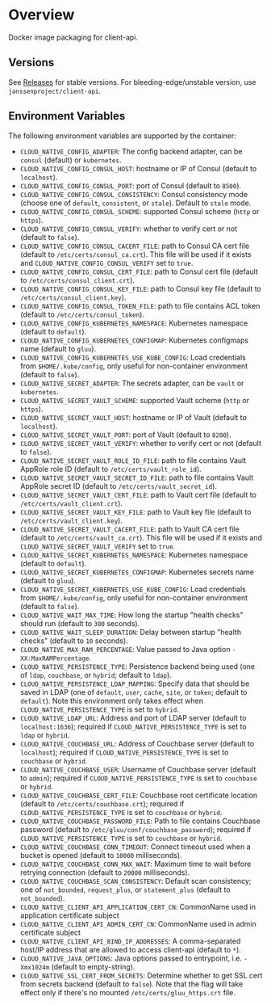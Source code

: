 # Overview

Docker image packaging for client-api.

## Versions

See [Releases](https://github.com/GluuFederation/docker-client-api/releases) for stable versions.
For bleeding-edge/unstable version, use `janssenproject/client-api`.

## Environment Variables

The following environment variables are supported by the container:

- `CLOUD_NATIVE_CONFIG_ADAPTER`: The config backend adapter, can be `consul` (default) or `kubernetes`.
- `CLOUD_NATIVE_CONFIG_CONSUL_HOST`: hostname or IP of Consul (default to `localhost`).
- `CLOUD_NATIVE_CONFIG_CONSUL_PORT`: port of Consul (default to `8500`).
- `CLOUD_NATIVE_CONFIG_CONSUL_CONSISTENCY`: Consul consistency mode (choose one of `default`, `consistent`, or `stale`). Default to `stale` mode.
- `CLOUD_NATIVE_CONFIG_CONSUL_SCHEME`: supported Consul scheme (`http` or `https`).
- `CLOUD_NATIVE_CONFIG_CONSUL_VERIFY`: whether to verify cert or not (default to `false`).
- `CLOUD_NATIVE_CONFIG_CONSUL_CACERT_FILE`: path to Consul CA cert file (default to `/etc/certs/consul_ca.crt`). This file will be used if it exists and `CLOUD_NATIVE_CONFIG_CONSUL_VERIFY` set to `true`.
- `CLOUD_NATIVE_CONFIG_CONSUL_CERT_FILE`: path to Consul cert file (default to `/etc/certs/consul_client.crt`).
- `CLOUD_NATIVE_CONFIG_CONSUL_KEY_FILE`: path to Consul key file (default to `/etc/certs/consul_client.key`).
- `CLOUD_NATIVE_CONFIG_CONSUL_TOKEN_FILE`: path to file contains ACL token (default to `/etc/certs/consul_token`).
- `CLOUD_NATIVE_CONFIG_KUBERNETES_NAMESPACE`: Kubernetes namespace (default to `default`).
- `CLOUD_NATIVE_CONFIG_KUBERNETES_CONFIGMAP`: Kubernetes configmaps name (default to `gluu`).
- `CLOUD_NATIVE_CONFIG_KUBERNETES_USE_KUBE_CONFIG`: Load credentials from `$HOME/.kube/config`, only useful for non-container environment (default to `false`).
- `CLOUD_NATIVE_SECRET_ADAPTER`: The secrets adapter, can be `vault` or `kubernetes`.
- `CLOUD_NATIVE_SECRET_VAULT_SCHEME`: supported Vault scheme (`http` or `https`).
- `CLOUD_NATIVE_SECRET_VAULT_HOST`: hostname or IP of Vault (default to `localhost`).
- `CLOUD_NATIVE_SECRET_VAULT_PORT`: port of Vault (default to `8200`).
- `CLOUD_NATIVE_SECRET_VAULT_VERIFY`: whether to verify cert or not (default to `false`).
- `CLOUD_NATIVE_SECRET_VAULT_ROLE_ID_FILE`: path to file contains Vault AppRole role ID (default to `/etc/certs/vault_role_id`).
- `CLOUD_NATIVE_SECRET_VAULT_SECRET_ID_FILE`: path to file contains Vault AppRole secret ID (default to `/etc/certs/vault_secret_id`).
- `CLOUD_NATIVE_SECRET_VAULT_CERT_FILE`: path to Vault cert file (default to `/etc/certs/vault_client.crt`).
- `CLOUD_NATIVE_SECRET_VAULT_KEY_FILE`: path to Vault key file (default to `/etc/certs/vault_client.key`).
- `CLOUD_NATIVE_SECRET_VAULT_CACERT_FILE`: path to Vault CA cert file (default to `/etc/certs/vault_ca.crt`). This file will be used if it exists and `CLOUD_NATIVE_SECRET_VAULT_VERIFY` set to `true`.
- `CLOUD_NATIVE_SECRET_KUBERNETES_NAMESPACE`: Kubernetes namespace (default to `default`).
- `CLOUD_NATIVE_SECRET_KUBERNETES_CONFIGMAP`: Kubernetes secrets name (default to `gluu`).
- `CLOUD_NATIVE_SECRET_KUBERNETES_USE_KUBE_CONFIG`: Load credentials from `$HOME/.kube/config`, only useful for non-container environment (default to `false`).
- `CLOUD_NATIVE_WAIT_MAX_TIME`: How long the startup "health checks" should run (default to `300` seconds).
- `CLOUD_NATIVE_WAIT_SLEEP_DURATION`: Delay between startup "health checks" (default to `10` seconds).
- `CLOUD_NATIVE_MAX_RAM_PERCENTAGE`: Value passed to Java option `-XX:MaxRAMPercentage`.
- `CLOUD_NATIVE_PERSISTENCE_TYPE`: Persistence backend being used (one of `ldap`, `couchbase`, or `hybrid`; default to `ldap`).
- `CLOUD_NATIVE_PERSISTENCE_LDAP_MAPPING`: Specify data that should be saved in LDAP (one of `default`, `user`, `cache`, `site`, or `token`; default to `default`). Note this environment only takes effect when `CLOUD_NATIVE_PERSISTENCE_TYPE` is set to `hybrid`.
- `CLOUD_NATIVE_LDAP_URL`: Address and port of LDAP server (default to `localhost:1636`); required if `CLOUD_NATIVE_PERSISTENCE_TYPE` is set to `ldap` or `hybrid`.
- `CLOUD_NATIVE_COUCHBASE_URL`: Address of Couchbase server (default to `localhost`); required if `CLOUD_NATIVE_PERSISTENCE_TYPE` is set to `couchbase` or `hybrid`.
- `CLOUD_NATIVE_COUCHBASE_USER`: Username of Couchbase server (default to `admin`); required if `CLOUD_NATIVE_PERSISTENCE_TYPE` is set to `couchbase` or `hybrid`.
- `CLOUD_NATIVE_COUCHBASE_CERT_FILE`: Couchbase root certificate location (default to `/etc/certs/couchbase.crt`); required if `CLOUD_NATIVE_PERSISTENCE_TYPE` is set to `couchbase` or `hybrid`.
- `CLOUD_NATIVE_COUCHBASE_PASSWORD_FILE`: Path to file contains Couchbase password (default to `/etc/gluu/conf/couchbase_password`); required if `CLOUD_NATIVE_PERSISTENCE_TYPE` is set to `couchbase` or `hybrid`.
- `CLOUD_NATIVE_COUCHBASE_CONN_TIMEOUT`: Connect timeout used when a bucket is opened (default to `10000` milliseconds).
- `CLOUD_NATIVE_COUCHBASE_CONN_MAX_WAIT`: Maximum time to wait before retrying connection (default to `20000` milliseconds).
- `CLOUD_NATIVE_COUCHBASE_SCAN_CONSISTENCY`: Default scan consistency; one of `not_bounded`, `request_plus`, or `statement_plus` (default to `not_bounded`).
- `CLOUD_NATIVE_CLIENT_API_APPLICATION_CERT_CN`: CommonName used in application certificate subject
- `CLOUD_NATIVE_CLIENT_API_ADMIN_CERT_CN`: CommonName used in admin certificate subject
- `CLOUD_NATIVE_CLIENT_API_BIND_IP_ADDRESSES`: A comma-separated host/IP address that are allowed to access client-api (default to `*`).
- `CLOUD_NATIVE_JAVA_OPTIONS`: Java options passed to entrypoint, i.e. `-Xmx1024m` (default to empty-string).
- `CLOUD_NATIVE_SSL_CERT_FROM_SECRETS`: Determine whether to get SSL cert from secrets backend (default to `false`). Note that the flag will take effect only if there's no mounted `/etc/certs/gluu_https.crt` file.
